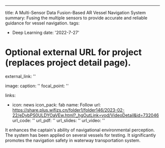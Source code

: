---
title: A Multi-Sensor Data Fusion-Based AR Vessel Navigation System
summary: Fusing the multiple sensors to provide accurate and reliable guidance for vessel navigation.
tags: 
  - Deep Learning
date: '2022-7-27'

# Optional external URL for project (replaces project detail page).
external_link: ''

image:
  caption: ''
  focal_point: ''

links:
  - icon: news
    icon_pack: fab
    name: Follow
    url: https://share.plus.wifizs.cn/folder1/folder146/2023-02-22/eDybPS0ULDYOaVEw.html?_hgOutLink=vod/VideoDetail&id=732046
url_code: ''
url_pdf: ''
url_slides: ''
url_video: ''

It enhances the captain's ability of navigational environmental perception. The system has been applied on several vessels for testing. It significantly promotes the navigation safety in waterway transportation system.

